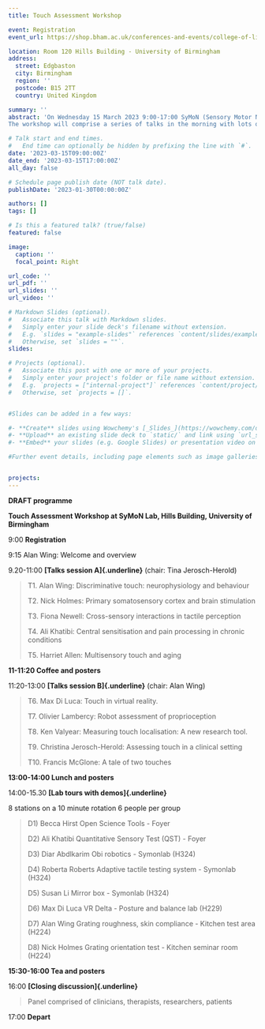 ```yaml
---
title: Touch Assessment Workshop

event: Registration
event_url: https://shop.bham.ac.uk/conferences-and-events/college-of-life-environmental-sciences/school-of-psychology/psychology-conferences/touch-assessment-workshop-registration

location: Room 120 Hills Building - University of Birmingham
address:
  street: Edgbaston
  city: Birmingham
  region: ''
  postcode: B15 2TT
  country: United Kingdom

summary: ''
abstract: 'On Wednesday 15 March 2023 9:00-17:00 SyMoN (Sensory Motor Neuroscience) Lab is running a Touch Assessment Workshop in the Hills Building at the University of Birmingham. The Hills Building is 5 minutes walk from University train station which is served by 5 trains an hour from New St (journey time 10 minutes).
The workshop will comprise a series of talks in the morning with lots of opportunity for questions, followed by demos, lab tours and a closing panel discussion in the afternoon. There will also be an opportunity for those attending to present posters. The morning presentations will have a practical focus and will be aimed mainly at therapists and clinicians although we expect that researchers in behavioural science and engineering not familiar with touch measurement methods will also be interested. The charge for the day will be a nominal £30 towards the cost of coffee and a buffet lunch. Numbers will be limited to 50 people.'

# Talk start and end times.
#   End time can optionally be hidden by prefixing the line with `#`.
date: '2023-03-15T09:00:00Z'
date_end: '2023-03-15T17:00:00Z'
all_day: false

# Schedule page publish date (NOT talk date).
publishDate: '2023-01-30T00:00:00Z'

authors: []
tags: []

# Is this a featured talk? (true/false)
featured: false

image:
  caption: ''
  focal_point: Right

url_code: ''
url_pdf: ''
url_slides: ''
url_video: ''

# Markdown Slides (optional).
#   Associate this talk with Markdown slides.
#   Simply enter your slide deck's filename without extension.
#   E.g. `slides = "example-slides"` references `content/slides/example-slides.md`.
#   Otherwise, set `slides = ""`.
slides:

# Projects (optional).
#   Associate this post with one or more of your projects.
#   Simply enter your project's folder or file name without extension.
#   E.g. `projects = ["internal-project"]` references `content/project/deep-learning/index.md`.
#   Otherwise, set `projects = []`.


#Slides can be added in a few ways:

#- **Create** slides using Wowchemy's [_Slides_](https://wowchemy.com/docs/managing-content/#create-slides) feature and link using `slides` parameter in the front matter of the talk file
#- **Upload** an existing slide deck to `static/` and link using `url_slides` parameter in the front matter of the talk file
#- **Embed** your slides (e.g. Google Slides) or presentation video on this page using [shortcodes](https://wowchemy.com/docs/writing-markdown-latex/).

#Further event details, including page elements such as image galleries, can be added to the body of this page.


projects:
---
```


**DRAFT programme**

**Touch Assessment Workshop at SyMoN Lab, Hills Building, University of
Birmingham**

9:00 **Registration**

9:15 Alan Wing: Welcome and overview

9.20-11:00 **[Talks session A]{.underline}** (chair: Tina
Jerosch-Herold)

> T1. Alan Wing: Discriminative touch: neurophysiology and behaviour 
>
> T2. Nick Holmes: Primary somatosensory cortex and brain stimulation
>
> T3. Fiona Newell: Cross-sensory interactions in tactile perception
>
> T4. Ali Khatibi: Central sensitisation and pain processing in chronic
> conditions 
>
> T5. Harriet Allen: Multisensory touch and aging

**11-11:20 Coffee and posters**

11:20-13:00 **[Talks session B]{.underline}** (chair: Alan Wing) 

> T6. Max Di Luca: Touch in virtual reality.
>
> T7. Olivier Lambercy: Robot assessment of proprioception
>
> T8. Ken Valyear: Measuring touch localisation: A new research tool.
>
> T9. Christina Jerosch-Herold: Assessing touch in a clinical setting
>
> T10. Francis McGlone: A tale of two touches

**13:00-14:00 Lunch and posters**

14:00-15.30 **[Lab tours with demos]{.underline}**

8 stations on a 10 minute rotation 6 people per group

> D1) Becca Hirst Open Science Tools - Foyer
>
> D2) Ali Khatibi Quantitative Sensory Test (QST) - Foyer
>
> D3) Diar Abdlkarim Obi robotics - Symonlab (H324)
>
> D4) Roberta Roberts Adaptive tactile testing system - Symonlab (H324)
>
> D5) Susan Li Mirror box - Symonlab (H324)
>
> D6) Max Di Luca VR Delta - Posture and balance lab (H229)
>
> D7) Alan Wing Grating roughness, skin compliance - Kitchen test area
> (H224)
>
> D8) Nick Holmes Grating orientation test - Kitchen seminar room (H224)

**15:30-16:00 Tea and posters**

16:00 **[Closing discussion]{.underline}**

> Panel comprised of clinicians, therapists, researchers, patients

17:00 **Depart**
